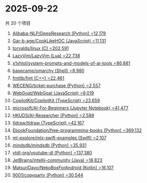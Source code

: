 # 2025-09-22

共 20 个项目

<!-- BEGIN GITHUB -->
<!-- 最后更新时间 2025-09-22 00:08:54 +0800 -->
1. [Alibaba-NLP/DeepResearch (Python) ⭐12,179](https://github.com/Alibaba-NLP/DeepResearch)
1. [Gar-b-age/CookLikeHOC (JavaScript) ⭐11,131](https://github.com/Gar-b-age/CookLikeHOC)
1. [torvalds/linux (C) ⭐202,591](https://github.com/torvalds/linux)
1. [LazyVim/LazyVim (Lua) ⭐22,738](https://github.com/LazyVim/LazyVim)
1. [x1xhlol/system-prompts-and-models-of-ai-tools ⭐86,881](https://github.com/x1xhlol/system-prompts-and-models-of-ai-tools)
1. [basecamp/omarchy (Shell) ⭐8,980](https://github.com/basecamp/omarchy)
1. [fmtlib/fmt (C++) ⭐22,461](https://github.com/fmtlib/fmt)
1. [WECENG/ticket-purchase (Python) ⭐2,557](https://github.com/WECENG/ticket-purchase)
1. [WebGoat/WebGoat (JavaScript) ⭐8,019](https://github.com/WebGoat/WebGoat)
1. [CopilotKit/CopilotKit (TypeScript) ⭐23,659](https://github.com/CopilotKit/CopilotKit)
1. [microsoft/AI-For-Beginners (Jupyter Notebook) ⭐41,477](https://github.com/microsoft/AI-For-Beginners)
1. [HKUDS/AI-Researcher (Python) ⭐2,588](https://github.com/HKUDS/AI-Researcher)
1. [tldraw/tldraw (TypeScript) ⭐42,167](https://github.com/tldraw/tldraw)
1. [EbookFoundation/free-programming-books (Python) ⭐369,132](https://github.com/EbookFoundation/free-programming-books)
1. [ml-explore/mlx-swift-examples (Swift) ⭐2,107](https://github.com/ml-explore/mlx-swift-examples)
1. [mindsdb/mindsdb (Python) ⭐35,931](https://github.com/mindsdb/mindsdb)
1. [ytdl-org/youtube-dl (Python) ⭐137,380](https://github.com/ytdl-org/youtube-dl)
1. [JetBrains/intellij-community (Java) ⭐18,823](https://github.com/JetBrains/intellij-community)
1. [MatsuriDayo/NekoBoxForAndroid (Kotlin) ⭐16,107](https://github.com/MatsuriDayo/NekoBoxForAndroid)
1. [9001/copyparty (Python) ⭐30,544](https://github.com/9001/copyparty)
<!-- END GITHUB -->